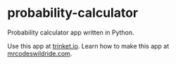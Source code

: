 # probability-calculator

Probability calculator app written in Python.

Use this app at [trinket.io](https://trinket.io/embed/python3/93218ce9de?outputOnly=true&start=result).
Learn how to make this app at [mrcodeswildride.com](https://www.mrcodeswildride.com/).

